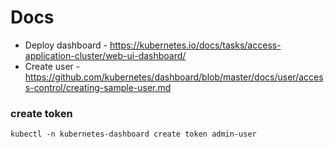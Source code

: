 # Docs
* Deploy dashboard - https://kubernetes.io/docs/tasks/access-application-cluster/web-ui-dashboard/
* Create user -  https://github.com/kubernetes/dashboard/blob/master/docs/user/access-control/creating-sample-user.md

### create token
```commandline
kubectl -n kubernetes-dashboard create token admin-user

```